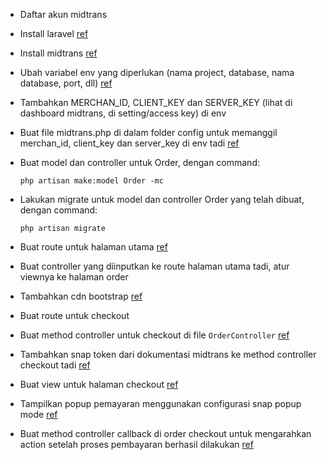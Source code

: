 -   Daftar akun midtrans
-   Install laravel [ref](https://www.youtube.com/watch?v=4vwCjm5VLpo&list=PLBs-bxLCgCx8RnTNzu2QYvzQMuskmID1A&index=2&t=7m18s)
-   Install midtrans [ref](https://www.youtube.com/watch?v=4vwCjm5VLpo&list=PLBs-bxLCgCx8RnTNzu2QYvzQMuskmID1A&index=2&t=8m08s)
-   Ubah variabel env yang diperlukan (nama project, database, nama database, port, dll) [ref](https://www.youtube.com/watch?v=9u7To5v0Q4k&list=PLBs-bxLCgCx8RnTNzu2QYvzQMuskmID1A&index=2&t=50s)
-   Tambahkan MERCHAN_ID, CLIENT_KEY dan SERVER_KEY (lihat di dashboard midtrans, di setting/access key) di env
-   Buat file midtrans.php di dalam folder config untuk memanggil merchan_id, client_key dan server_key di env tadi [ref](https://www.youtube.com/watch?v=9u7To5v0Q4k&list=PLBs-bxLCgCx8RnTNzu2QYvzQMuskmID1A&index=2&t=2m45s)
-   Buat model dan controller untuk Order, dengan command:

    ```
    php artisan make:model Order -mc
    ```

-   Lakukan migrate untuk model dan controller Order yang telah dibuat, dengan command:
    ```
    php artisan migrate
    ```
-   Buat route untuk halaman utama [ref](https://www.youtube.com/watch?v=BIGWutJ6260&list=PLBs-bxLCgCx8RnTNzu2QYvzQMuskmID1A&index=3&t=56s)
-   Buat controller yang diinputkan ke route halaman utama tadi, atur viewnya ke halaman order
-   Tambahkan cdn bootstrap [ref](https://www.youtube.com/watch?v=BIGWutJ6260&list=PLBs-bxLCgCx8RnTNzu2QYvzQMuskmID1A&index=3&t=2m21s)
-   Buat route untuk checkout
-   Buat method controller untuk checkout di file `OrderController` [ref](https://www.youtube.com/watch?v=BIGWutJ6260&list=PLBs-bxLCgCx8RnTNzu2QYvzQMuskmID1A&index=3&t=11m23s)
-   Tambahkan snap token dari dokumentasi midtrans ke method controller checkout tadi [ref](https://www.youtube.com/watch?v=BIGWutJ6260&list=PLBs-bxLCgCx8RnTNzu2QYvzQMuskmID1A&index=3&t=14m31s)
-   Buat view untuk halaman checkout [ref](https://www.youtube.com/watch?v=BIGWutJ6260&list=PLBs-bxLCgCx8RnTNzu2QYvzQMuskmID1A&index=3&t=18m14s)
-   Tampilkan popup pemayaran menggunakan configurasi snap popup mode [ref](https://www.youtube.com/watch?v=BIGWutJ6260&list=PLBs-bxLCgCx8RnTNzu2QYvzQMuskmID1A&index=3&t=20m02s)
-   Buat method controller callback di order checkout untuk mengarahkan action setelah proses pembayaran berhasil dilakukan
    [ref](https://www.youtube.com/watch?v=069oMpRX9zA&list=PLBs-bxLCgCx8RnTNzu2QYvzQMuskmID1A&index=4&t=3m10s)
